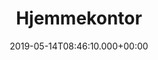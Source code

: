 ---
title: Hjemmekontor
date: 2019-05-14T08:46:10.000+00:00
description: Hjemmekontor under Corona-pandemi
image: images/contact.jpg

---